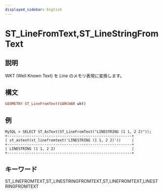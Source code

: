 ```yaml
---
displayed_sidebar: English
---
```


# ST_LineFromText,ST_LineStringFromText

## 説明

WKT (Well Known Text) を Line のメモリ表現に変換します。

## 構文

```Haskell
GEOMETRY ST_LineFromText(VARCHAR wkt)
```

## 例

```Plain Text
MySQL > SELECT ST_AsText(ST_LineFromText("LINESTRING (1 1, 2 2)"));
+---------------------------------------------------------+
| st_astext(st_linefromtext('LINESTRING (1 1, 2 2)'))     |
+---------------------------------------------------------+
| LINESTRING (1 1, 2 2)                                   |
+---------------------------------------------------------+
```

## キーワード

ST_LINEFROMTEXT,ST_LINESTRINGFROMTEXT,ST,LINEFROMTEXT,LINESTRINGFROMTEXT
